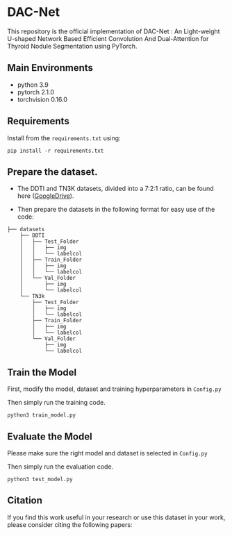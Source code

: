 # DAC-Net

This repository is the official implementation of DAC-Net : An Light-weight U-shaped Network Based Efficient Convolution And Dual-Attention for Thyroid Nodule Segmentation using PyTorch.



## Main Environments

- python 3.9
- pytorch 2.1.0
- torchvision 0.16.0

## Requirements

Install from the `requirements.txt` using:

```
pip install -r requirements.txt
```

## Prepare the dataset.

- The DDTI and TN3K datasets, divided into a 7:2:1 ratio, can be found here ([GoogleDrive](https://drive.google.com/drive/folders/1za9f38XKx-VYPxxb_xx83Dpk-Wg3Yaw8?usp=drive_link)).


- Then prepare the datasets in the following format for easy use of the code:

```
├── datasets
    ├── DDTI
    │   ├── Test_Folder
    │   │   ├── img
    │   │   └── labelcol
    │   ├── Train_Folder
    │   │   ├── img
    │   │   └── labelcol
    │   └── Val_Folder
    │       ├── img
    │       └── labelcol
    └── TN3k
        ├── Test_Folder
        │   ├── img
        │   └── labelcol
        ├── Train_Folder
        │   ├── img
        │   └── labelcol
        └── Val_Folder
            ├── img
            └── labelcol
```

## Train the Model

First, modify the model, dataset and training hyperparameters in `Config.py`

Then simply run the training code.

```
python3 train_model.py
```

## Evaluate the Model

Please make sure the right model and dataset is selected in `Config.py`

Then simply run the evaluation code.

```
python3 test_model.py
```




## Citation

If you find this work useful in your research or use this dataset in your work, please consider citing the following papers: